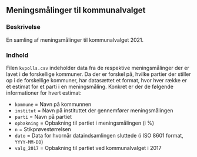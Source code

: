 Meningsmålinger til kommunalvalget
---

### Beskrivelse

En samling af meningsmålinger til kommunalvalget 2021. 

### Indhold

Filen `kvpolls.csv` indeholder data fra de respektive meningsmålinger der er lavet i de forskellige kommuner. Da der er forskel på, hvilke partier der stiller op i de forskellige kommuner, har datasættet et format, hvor hver række er ét estimat for et parti i en meningsmåling. Konkret er der de følgende informationer for hvert estimat:

 - `kommune` = Navn på kommunnen
 - `institut` = Navn på instituttet der gennemfører meningsmålingen
 - `parti` = Navn på partiet
 - `opbakning` = Opbakning til partiet i meningsmålingen (i %)
 - `n` = Stikprøvestørrelsen
 - `dato` = Data for hvornår dataindsamlingen sluttede (i ISO 8601 format, `YYYY-MM-DD`)
 - `valg_2017` = Opbakning til partiet ved kommunalvalget i 2017